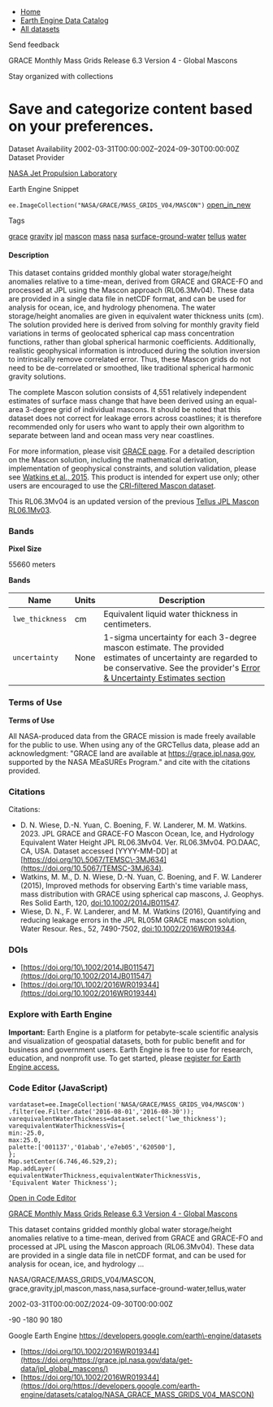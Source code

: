 



* [Home](https://developers.google.com/)
* [Earth Engine Data Catalog](https://developers.google.com/earth-engine/datasets)
* [All datasets](https://developers.google.com/earth-engine/datasets/catalog)





 
 
 Send feedback
 
 

GRACE Monthly Mass Grids Release 6\.3 Version 4 \- Global Mascons


 
 Stay organized with collections
 

 
 Save and categorize content based on your preferences.
===================================================================================================================================================================








Dataset Availability
2002\-03\-31T00:00:00Z–2024\-09\-30T00:00:00Z
Dataset Provider


[NASA Jet Propulsion Laboratory](https://grace.jpl.nasa.gov/data/get-data/jpl_global_mascons/)



Earth Engine Snippet


`ee.ImageCollection("NASA/GRACE/MASS_GRIDS_V04/MASCON")` 
[open\_in\_new](https://code.earthengine.google.com/?scriptPath=Examples:Datasets/NASA/NASA_GRACE_MASS_GRIDS_V04_MASCON)





Tags


[grace](/earth-engine/datasets/tags/grace)
[gravity](/earth-engine/datasets/tags/gravity)
[jpl](/earth-engine/datasets/tags/jpl)
[mascon](/earth-engine/datasets/tags/mascon)
[mass](/earth-engine/datasets/tags/mass)
[nasa](/earth-engine/datasets/tags/nasa)
[surface\-ground\-water](/earth-engine/datasets/tags/surface-ground-water)
[tellus](/earth-engine/datasets/tags/tellus)
[water](/earth-engine/datasets/tags/water)








#### Description



This dataset contains gridded monthly global water storage/height anomalies
relative to a time\-mean, derived from GRACE and GRACE\-FO and processed at
JPL using the Mascon approach (RL06\.3Mv04\). These data are provided in a
single data file in netCDF format, and can be used for analysis for ocean,
ice, and hydrology phenomena. The water storage/height anomalies are given
in equivalent water thickness units (cm). The solution provided here is
derived from solving for monthly gravity field variations in terms of
geolocated spherical cap mass concentration functions, rather than global
spherical harmonic coefficients. Additionally, realistic geophysical
information is introduced during the solution inversion to intrinsically
remove correlated error. Thus, these Mascon grids do not need to be
de\-correlated or smoothed, like traditional spherical harmonic gravity
solutions.


The complete Mascon solution consists of 4,551 relatively
independent estimates of surface mass change that have been derived using an
equal\-area 3\-degree grid of individual mascons. It should be noted that this
dataset does not correct for leakage errors across coastlines; it is
therefore recommended only for users who want to apply their own algorithm
to separate between land and ocean mass very near coastlines.


For more information, please visit [GRACE page](https://grace.jpl.nasa.gov/data/get-data/jpl_global_mascons/).
For a detailed description on the Mascon solution, including
the mathematical derivation, implementation of geophysical constraints, and
solution validation, please see [Watkins et al., 2015](https://doi.org/10.1002/2014JB011547).
This product is intended for expert use only; other users are encouraged to
use the [CRI\-filtered Mascon dataset](https://podaac.jpl.nasa.gov/dataset/TELLUS_GRAC-GRFO_MASCON_CRI_GRID_RL06.3_V4).


This RL06\.3Mv04 is an updated version of the previous [Tellus JPL Mascon
RL06\.1Mv03](https://doi.org/10.5067/TEMSC-3MJ63).





### Bands



**Pixel Size**
  
55660 meters



**Bands**




| Name | Units | Description |
| --- | --- | --- |
| `lwe_thickness` | cm | Equivalent liquid water thickness in centimeters. |
| `uncertainty` | None | 1\-sigma uncertainty for each 3\-degree mascon estimate. The provided estimates of uncertainty are regarded to be conservative. See the provider's [Error \& Uncertainty Estimates section](https://grace.jpl.nasa.gov/data/get-data/jpl_global_mascons/) |




### Terms of Use


**Terms of Use**


All NASA\-produced data from the GRACE mission is made freely available
for the public to use. When using any of the GRCTellus data, please
add an acknowledgment: "GRACE land are available at
<https://grace.jpl.nasa.gov>,
supported by the NASA MEaSUREs Program." and cite with the
citations provided.




### Citations



Citations:
* D. N. Wiese, D.\-N. Yuan, C. Boening, F. W. Landerer, M. M. Watkins. 2023\.
JPL GRACE and GRACE\-FO Mascon Ocean, Ice, and Hydrology Equivalent Water
Height JPL RL06\.3Mv04\. Ver. RL06\.3Mv04\. PO.DAAC, CA, USA. Dataset accessed
\[YYYY\-MM\-DD] at
[https://doi.org/10\.5067/TEMSC\-3MJ634](https://doi.org/10.5067/TEMSC-3MJ634).
* Watkins, M. M., D. N. Wiese, D.\-N. Yuan, C. Boening, and F. W.
Landerer (2015\), Improved methods for observing Earth's time variable mass,
mass distribution with GRACE using spherical cap mascons, J. Geophys. Res
Solid Earth, 120,
[doi:10\.1002/2014JB011547](https://doi.org/10.1002/2014JB011547).
* Wiese, D. N., F. W. Landerer, and M. M. Watkins (2016\),
Quantifying and reducing leakage errors in the JPL RL05M GRACE
mascon solution, Water Resour. Res., 52, 7490\-7502,
[doi:10\.1002/2016WR019344](https://doi.org/10.1002/2016WR019344).





### DOIs


* [https://doi.org/10\.1002/2014JB011547](https://doi.org/10.1002/2014JB011547)
* [https://doi.org/10\.1002/2016WR019344](https://doi.org/10.1002/2016WR019344)




### Explore with Earth Engine


**Important:** 
 Earth Engine is a platform for petabyte\-scale scientific analysis and visualization of
 geospatial datasets, both for public benefit and for business and government users.
 Earth Engine is free to use for research, education, and nonprofit use. To get started, please
 [register for Earth Engine access.](https://console.cloud.google.com/earth-engine)



### Code Editor (JavaScript)



```
vardataset=ee.ImageCollection('NASA/GRACE/MASS_GRIDS_V04/MASCON')
.filter(ee.Filter.date('2016-08-01','2016-08-30'));
varequivalentWaterThickness=dataset.select('lwe_thickness');
varequivalentWaterThicknessVis={
min:-25.0,
max:25.0,
palette:['001137','01abab','e7eb05','620500'],
};
Map.setCenter(6.746,46.529,2);
Map.addLayer(
equivalentWaterThickness,equivalentWaterThicknessVis,
'Equivalent Water Thickness');
```



[Open in Code Editor](https://code.earthengine.google.com/?scriptPath=Examples:Datasets/NASA/NASA_GRACE_MASS_GRIDS_V04_MASCON)


[GRACE Monthly Mass Grids Release 6\.3 Version 4 \- Global Mascons](/earth-engine/datasets/catalog/NASA_GRACE_MASS_GRIDS_V04_MASCON)

This dataset contains gridded monthly global water storage/height anomalies relative to a time\-mean, derived from GRACE and GRACE\-FO and processed at JPL using the Mascon approach (RL06\.3Mv04\). These data are provided in a single data file in netCDF format, and can be used for analysis for ocean, ice, and hydrology …

 NASA/GRACE/MASS\_GRIDS\_V04/MASCON,
 grace,gravity,jpl,mascon,mass,nasa,surface\-ground\-water,tellus,water

2002\-03\-31T00:00:00Z/2024\-09\-30T00:00:00Z



 \-90 \-180 90 180
 



Google Earth Engine
https://developers.google.com/earth\-engine/datasets

* [https://doi.org/10\.1002/2016WR019344](https://doi.org/https://grace.jpl.nasa.gov/data/get-data/jpl_global_mascons/)
* [https://doi.org/10\.1002/2016WR019344](https://doi.org/https://developers.google.com/earth-engine/datasets/catalog/NASA_GRACE_MASS_GRIDS_V04_MASCON)









